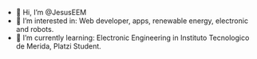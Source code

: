 - 👋 Hi, I’m @JesusEEM
- 👀 I’m interested in: Web developer, apps, renewable energy, electronic and robots.
- 🌱 I’m currently learning: Electronic Engineering in Instituto Tecnologico de Merida, Platzi Student.

<!---
- 💞️ I’m looking to collaborate on: 
- 📫 How to reach me ...


JesusEEM/JesusEEM is a ✨ special ✨ repository because its `README.md` (this file) appears on your GitHub profile.
You can click the Preview link to take a look at your changes.
--->

